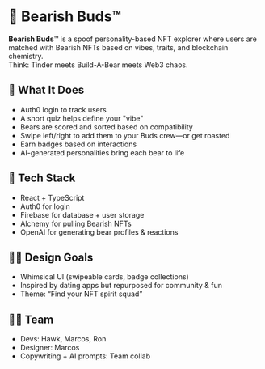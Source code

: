 # 🧸 Bearish Buds™

**Bearish Buds™** is a spoof personality-based NFT explorer where users are matched with Bearish NFTs based on vibes, traits, and blockchain chemistry.  
Think: Tinder meets Build-A-Bear meets Web3 chaos.

## 🚀 What It Does
- Auth0 login to track users
- A short quiz helps define your "vibe"
- Bears are scored and sorted based on compatibility
- Swipe left/right to add them to your Buds crew—or get roasted
- Earn badges based on interactions
- AI-generated personalities bring each bear to life

## 🧱 Tech Stack
- React + TypeScript
- Auth0 for login
- Firebase for database + user storage
- Alchemy for pulling Bearish NFTs
- OpenAI for generating bear profiles & reactions

## 🧑‍🎨 Design Goals
- Whimsical UI (swipeable cards, badge collections)
- Inspired by dating apps but repurposed for community & fun
- Theme: “Find your NFT spirit squad”

## 🧑‍💻 Team
- Devs: Hawk, Marcos, Ron
- Designer: Marcos
- Copywriting + AI prompts: Team collab

